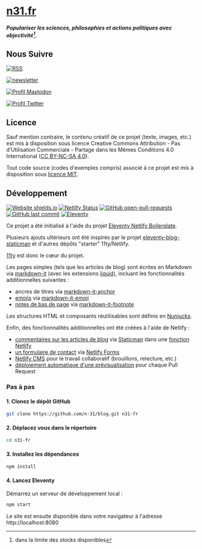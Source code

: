 # [n31.fr](https://www.n31.fr)

**_Populariser les sciences, philosophies et actions politiques avec objectivité[^1]._**

[^1]: dans la limite des stocks disponibles

## Nous Suivre

[![RSS](https://img.shields.io/badge/RSS-FFA500?style=flat&logo=rss&logoColor=white)](https://www.n31.fr/posts.xml)

[![newsletter](https://img.shields.io/static/v1?style=social&message=Abonnez-vous&color=000000&label=newsletter)](https://listmonk.n31.fr/subscription/form)

[![Profil Mastodon](https://img.shields.io/mastodon/follow/109299531023092841?domain=https%3A%2F%2Fpiaille.fr&label=Mastodon%20%3A%20@n31@piaille.fr)](https://piaille.fr/@n31)

[![Profil Twitter](https://img.shields.io/twitter/follow/n3141?label=Twitter%20%3A%20@n3141)](https://twitter.com/n3141)

## Licence

Sauf mention contraire, le contenu créatif de ce projet (texte, images, etc.) est mis à disposition sous licence Creative Commons Attribution - Pas d’Utilisation Commerciale - Partage dans les Mêmes Conditions 4.0 International ([CC BY-NC-SA 4.0](https://creativecommons.org/licenses/by-nc-sa/4.0/)).

Tout code source (codes d'exemples compris) associé à ce projet est mis à disposition sous [licence MIT](LICENSE).

## Développement

[![Website shields.io](https://img.shields.io/website-up-down-green-red/https/www.n31.fr)](https://www.n31.fr)
[![Netlify Status](https://api.netlify.com/api/v1/badges/1d24018f-209d-448b-be76-decf986a2939/deploy-status)](https://app.netlify.com/sites/n31/deploys)
[![GitHub open-pull-requests](https://badgen.net/github/open-prs/n-31/blog?label=Pull%20Requests)](https://github.com/n-31/blog/pulls?q=is%3Aopen)
[![GitHub last commit](https://img.shields.io/github/last-commit/N-31/blog?label=Dernier%20Commit)](https://github.com/n-31/blog/commits/main)
[![Eleventy](https://img.shields.io/static/v1?style=flat&message=Eleventy&color=000000&logo=Eleventy&logoColor=FFFFFF&label=)](https://www.11ty.dev/)

Ce projet a été initialisé à l'aide du projet [Eleventy Netlify Boilerplate](https://github.com/danurbanowicz/eleventy-netlify-boilerplate).

Plusieurs ajouts ultérieurs ont été inspirés par le projet [eleventy-blog-staticman](https://github.com/eduardoboucas/eleventy-blog-staticman) et d'autres dépôts "starter" 11ty/Netlify.

[11ty](https://www.11ty.dev/) est donc le cœur du projet.

Les pages simples (tels que les articles de blog) sont écrites en Markdown via [markdown-it](https://markdown-it.github.io/) (avec les extensions [liquid](https://www.11ty.dev/docs/languages/liquid/)), incluant les fonctionnalités additionnelles suivantes :

- ancres de titres via [markdown-it-anchor](https://github.com/valeriangalliat/markdown-it-anchor)
- [emojis](https://github.com/markdown-it/markdown-it-emoji/blob/master/lib/data/full.json) via [markdown-it-emoji](https://github.com/markdown-it/markdown-it-emoji)
- [notes de bas de page](https://pandoc.org/MANUAL.html#footnotes) via [markdown-it-footnote](https://github.com/markdown-it/markdown-it-footnote)

Les structures HTML et composants réutilisables sont définis en [Nunjucks](https://mozilla.github.io/nunjucks/).

Enfin, des fonctionnalités additionnelles ont été créées à l'aide de Netlify :

- [commentaires sur les articles de blog](functions/staticman.js) via [Staticman](https://staticman.net/) dans une [fonction Netlify](https://www.netlify.com/products/functions/)
- [un formulaire de contact](_includes/components/contact-form.njk) via [Netlify Forms](https://www.netlify.com/products/forms/)
- [Netlify CMS](https://www.netlifycms.org/) pour le travail collaboratif (brouillons, relecture, etc.)
- [déploiement automatique d'une prévisualisation](https://docs.netlify.com/site-deploys/deploy-previews/) pour chaque Pull Request

### Pas à pas

#### 1. Clonez le dépôt GitHub

```bash
git clone https://github.com/n-31/blog.git n31-fr
```

#### 2. Déplacez vous dans le répertoire

```bash
cd n31-fr
```

#### 3. Installez les dépendances

```bash
npm install
```

#### 4. Lancez Eleventy

Démarrez un serveur de développement local :

```bash
npm start
```

Le site est ensuite disponible dans votre navigateur à l'adresse http://localhost:8080
